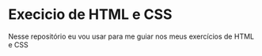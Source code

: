 # Execicio de HTML e CSS
 Nesse repositório eu vou usar para me guiar nos meus exercícios de HTML e CSS
